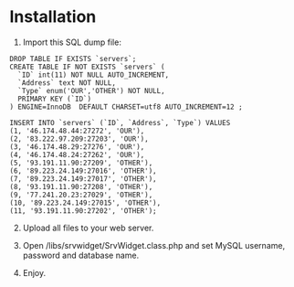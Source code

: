 Installation
========
1. Import this SQL dump file:
```
DROP TABLE IF EXISTS `servers`;
CREATE TABLE IF NOT EXISTS `servers` (
  `ID` int(11) NOT NULL AUTO_INCREMENT,
  `Address` text NOT NULL,
  `Type` enum('OUR','OTHER') NOT NULL,
  PRIMARY KEY (`ID`)
) ENGINE=InnoDB  DEFAULT CHARSET=utf8 AUTO_INCREMENT=12 ;

INSERT INTO `servers` (`ID`, `Address`, `Type`) VALUES
(1, '46.174.48.44:27272', 'OUR'),
(2, '83.222.97.209:27203', 'OUR'),
(3, '46.174.48.29:27276', 'OUR'),
(4, '46.174.48.24:27262', 'OUR'),
(5, '93.191.11.90:27209', 'OTHER'),
(6, '89.223.24.149:27016', 'OTHER'),
(7, '89.223.24.149:27017', 'OTHER'),
(8, '93.191.11.90:27208', 'OTHER'),
(9, '77.241.20.23:27029', 'OTHER'),
(10, '89.223.24.149:27015', 'OTHER'),
(11, '93.191.11.90:27202', 'OTHER');
```

2. Upload all files to your web server.

3. Open /libs/srvwidget/SrvWidget.class.php and set MySQL username, password and database name.

4. Enjoy.